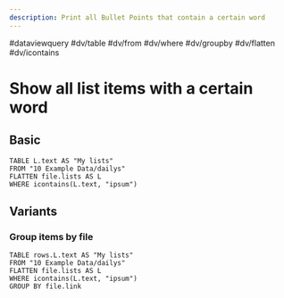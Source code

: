 ```yaml
---
description: Print all Bullet Points that contain a certain word
---
```

#dataviewquery
#dv/table #dv/from #dv/where #dv/groupby #dv/flatten #dv/icontains 

# Show all list items with a certain word

## Basic 

```dataview
TABLE L.text AS "My lists"
FROM "10 Example Data/dailys"
FLATTEN file.lists AS L
WHERE icontains(L.text, "ipsum")
```

## Variants

### Group items by file

```dataview
TABLE rows.L.text AS "My lists"
FROM "10 Example Data/dailys"
FLATTEN file.lists AS L
WHERE icontains(L.text, "ipsum")
GROUP BY file.link
```